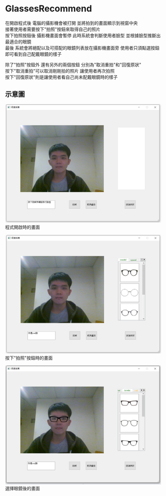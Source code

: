 # GlassesRecommend 
在開啟程式後 電腦的攝影機會被打開 並將拍到的畫面顯示到視窗中央  
接著使用者需要按下"拍照"按鈕來取得自己的照片  
按下拍照按鈕後 攝影機畫面會暫停 此時系統會判斷使用者臉型 並根據臉型推斷出最適合的眼鏡  
最後 系統會將絕配以及可搭配的眼鏡列表放在攝影機畫面旁 使用者只須點選按鈕即可看到自己配戴眼鏡的樣子  
  
除了"拍照"按鈕外 還有另外的兩個按鈕 分別為"取消重拍"和"回復原狀"  
按下"取消重拍"可以取消剛剛拍的照片 讓使用者再次拍照  
按下"回復原狀"則是讓使用者看自己尚未配戴眼鏡時的樣子  

## 示意圖  
![image](https://github.com/ny9950610/GlassesRecommend/blob/master/example.png)  
程式開啟時的畫面  
  
![image](https://github.com/ny9950610/GlassesRecommend/blob/master/example2.png)  
按下"拍照"按鈕時的畫面  
  
![image](https://github.com/ny9950610/GlassesRecommend/blob/master/example3.png)
選擇眼鏡後的畫面  
